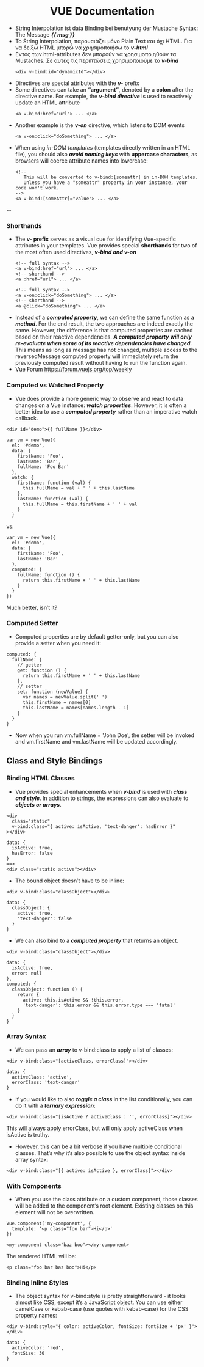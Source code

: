 <h1 style="text-align: center;"> VUE Documentation </h1>

- String Interpolation ist data Binding bei benutyung der Mustache Syntax:
   <span>The Message ***{{ msg }}***</span>
- To String Interpolation, παρουσιάζει μόνο Plain Text και όχι HTML. Για να δείξω HTML μπορώ να χρησιμοποιήσω το ***v-html***
- Εντος των html-attributes δεν μπορούν να χρησιμοποιηθούν τα Mustaches. Σε αυτές τις περιπτώσεις χρησιμοποιούμε το ***v-bind*** 
   ```
   <div v-bind:id="dynamicId"></div>
   ``` 
- Directives are special attributes with the ***v-*** prefix
- Some directives can take an **“argument”**, denoted by a **colon** after the directive name. For example, the ***v-bind directive*** is used to reactively update an HTML attribute
   ```
   <a v-bind:href="url"> ... </a>
   ```
- Another example is the ***v-on*** directive, which listens to DOM events
   ```
   <a v-on:click="doSomething"> ... </a>
   ```
- When using *in-DOM templates* (templates directly written in an HTML file), you should also ***avoid naming keys*** with **uppercase characters**, as browsers will coerce attribute names into lowercase:
   ```
   <!--
      This will be converted to v-bind:[someattr] in in-DOM templates.
      Unless you have a "someattr" property in your instance, your code won't work.
   -->
   <a v-bind:[someAttr]="value"> ... </a>
   ```
--
### Shorthands

-  The **v- prefix** serves as a visual cue for identifying Vue-specific attributes in your templates.  Vue provides special **shorthands** for two of the most often used directives, ***v-bind and v-on***
   ```
   <!-- full syntax -->
   <a v-bind:href="url"> ... </a>
   <!-- shorthand -->
   <a :href="url"> ... </a>
   
   <!-- full syntax -->
   <a v-on:click="doSomething"> ... </a>
   <!-- shorthand -->
   <a @click="doSomething"> ... </a>

   ```
- Instead of a ***computed property***, we can define the same function as a ***method***. For the end result, the two approaches are indeed exactly the same. However, the difference is that computed properties are cached based on their reactive dependencies. ***A computed property will only re-evaluate when some of its reactive dependencies have changed.*** This means as long as message has not changed, multiple access to the reversedMessage computed property will immediately return the previously computed result without having to run the function again.
- Vue Forum 
   https://forum.vuejs.org/top/weekly
  
### Computed vs Watched Property
-  Vue does provide a more generic way to observe and react to data changes on a Vue instance: ***watch properties***. However, it is often a better idea to use a ***computed property*** rather than an imperative watch callback.
```
<div id="demo">{{ fullName }}</div>

var vm = new Vue({
  el: '#demo',
  data: {
    firstName: 'Foo',
    lastName: 'Bar',
    fullName: 'Foo Bar'
  },
  watch: {
    firstName: function (val) {
      this.fullName = val + ' ' + this.lastName
    },
    lastName: function (val) {
      this.fullName = this.firstName + ' ' + val
    }
  }
```
vs:
```
var vm = new Vue({
  el: '#demo',
  data: {
    firstName: 'Foo',
    lastName: 'Bar'
  },
  computed: {
    fullName: function () {
      return this.firstName + ' ' + this.lastName
    }
  }
})
```
Much better, isn’t it?

### Computed Setter
- Computed properties are by default getter-only, but you can also provide a setter when you need it:
```
computed: {
  fullName: {
    // getter
    get: function () {
      return this.firstName + ' ' + this.lastName
    },
    // setter
    set: function (newValue) {
      var names = newValue.split(' ')
      this.firstName = names[0]
      this.lastName = names[names.length - 1]
    }
  }
}
```
- Now when you run vm.fullName = 'John Doe', the setter will be invoked and vm.firstName and vm.lastName will be updated accordingly.


## Class and Style Bindings

### Binding HTML Classes
- Vue provides special enhancements when ***v-bind*** is used with ***class and style***. In addition to strings, the expressions can also evaluate to ***objects or arrays***.
```
<div
  class="static"
  v-bind:class="{ active: isActive, 'text-danger': hasError }"
></div>

data: {
  isActive: true,
  hasError: false
}
==>
<div class="static active"></div>
```
- The bound object doesn’t have to be inline:
```
<div v-bind:class="classObject"></div>

data: {
  classObject: {
    active: true,
    'text-danger': false
  }
}
```
- We can also bind to a ***computed property*** that returns an object.
```
<div v-bind:class="classObject"></div>

data: {
  isActive: true,
  error: null
},
computed: {
  classObject: function () {
    return {
      active: this.isActive && !this.error,
      'text-danger': this.error && this.error.type === 'fatal'
    }
  }
}
```

### Array Syntax
- We can pass an ***array*** to v-bind:class to apply a list of classes:

```
<div v-bind:class="[activeClass, errorClass]"></div>

data: {
  activeClass: 'active',
  errorClass: 'text-danger'
}
```

- If you would like to also ***toggle a class*** in the list conditionally, you can do it with a ***ternary expression***:

```
<div v-bind:class="[isActive ? activeClass : '', errorClass]"></div>
```

This will always apply errorClass, but will only apply activeClass when isActive is truthy.

- However, this can be a bit verbose if you have multiple conditional classes. That’s why it’s also possible to use the object syntax inside array syntax:

```
<div v-bind:class="[{ active: isActive }, errorClass]"></div>
```

### With Components

- When you use the class attribute on a custom component, those classes will be added to the component’s root element. Existing classes on this element will not be overwritten.

```
Vue.component('my-component', {
  template: '<p class="foo bar">Hi</p>'
})

<my-component class="baz boo"></my-component>

```

The rendered HTML will be:
```
<p class="foo bar baz boo">Hi</p>
```

### Binding Inline Styles
- The object syntax for v-bind:style is pretty straightforward - it looks almost like CSS, except it’s a JavaScript object. You can use either camelCase or kebab-case (use quotes with kebab-case) for the CSS property names:

```
<div v-bind:style="{ color: activeColor, fontSize: fontSize + 'px' }"></div>

data: {
  activeColor: 'red',
  fontSize: 30
}
```